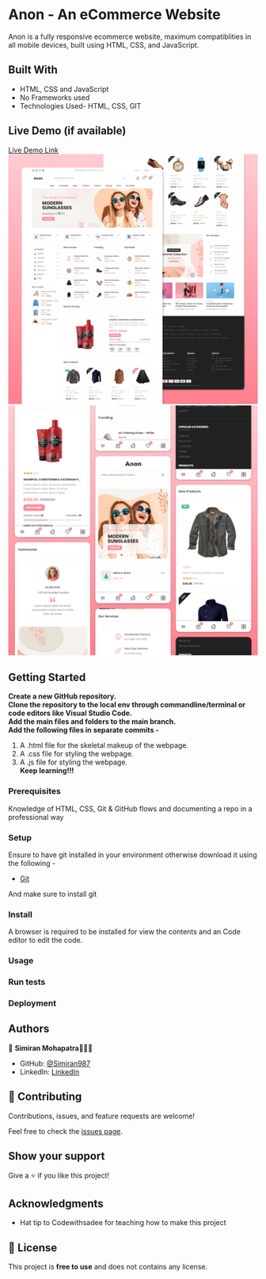 # Anon - An eCommerce Website

Anon is a fully responsive ecommerce website, maximum compatiblities in all mobile devices, built using HTML, CSS, and JavaScript.

## Built With

- HTML, CSS and JavaScript
- No Frameworks used
- Technologies Used- HTML, CSS, GIT

## Live Demo (if available)

[Live Demo Link](https://livedemo.com)
![Anon Desktop Demo](./website-demo-image/desktop.png "Desktop Demo")
![Anon Mobile Demo](./website-demo-image/mobile.png "Mobile Demo")

## Getting Started
**Create a new GitHub repository.**<br>
**Clone the repository to the local env through commandline/terminal or code editors like Visual Studio Code.**<br>
**Add the main files and folders to the main branch.**<br>
**Add the following files in separate commits -**<br>
1. A .html file for the skeletal makeup of the webpage.<br>
2. A .css file for styling the webpage.<br>
3. A .js file for styling the webpage.<br>
**Keep learning!!!**<br>

### Prerequisites
Knowledge of HTML, CSS, Git & GitHub flows and documenting a repo in a professional way

### Setup
Ensure to have git installed in your environment otherwise download it using the following -<br>

* [Git](https://git-scm.com/downloads "Download Git")<br>

And make sure to install git<br>

### Install
A browser is required to be installed for view the contents and an Code editor to edit the code.

### Usage


### Run tests


### Deployment


## Authors

👤 **Simiran Mohapatra**👩🏻‍💼

- GitHub: [@Simiran987](https://github.com/Simiran987)
- LinkedIn: [LinkedIn](https://linkedin.com/in/simiran-mohapatra)

## 🤝 Contributing

Contributions, issues, and feature requests are welcome!

Feel free to check the [issues page](../../issues/).

## Show your support

Give a ⭐️ if you like this project!

## Acknowledgments

- Hat tip to Codewithsadee for teaching how to make this project

## 📝 License

This project is **free to use** and does not contains any license.
